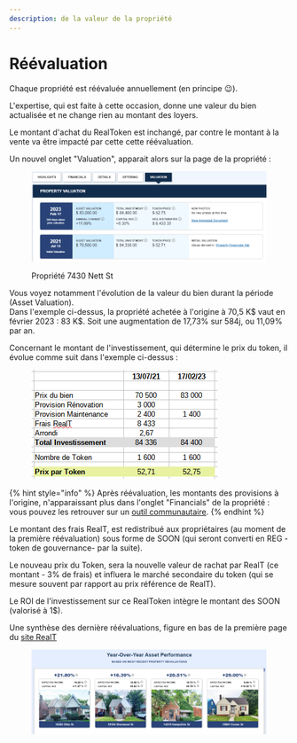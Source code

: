 ```yaml
---
description: de la valeur de la propriété
---
```


# Réévaluation

Chaque propriété est réévaluée annuellement (en principe :wink:).

L'expertise, qui est faite à cette occasion, donne une valeur du bien actualisée et ne change rien au montant des loyers.&#x20;

Le montant d'achat du RealToken est inchangé, par contre le montant à la vente va être impacté par cette cette réévaluation.

Un nouvel onglet "Valuation", apparait alors sur la page de la propriété :&#x20;

<figure><img src="../../.gitbook/assets/image (86).png" alt=""><figcaption><p>Propriété 7430 Nett St</p></figcaption></figure>

Vous voyez notamment l'évolution de la valeur du bien durant la période (Asset Valuation).\
Dans l'exemple ci-dessus, la propriété achetée à l'origine à 70,5 K$ vaut en février 2023 : 83 K$. Soit une augmentation de 17,73% sur 584j, ou 11,09% par an.

Concernant le montant de l'investissement, qui détermine le prix du token, il évolue comme suit dans l'exemple ci-dessus :&#x20;

<figure><img src="../../.gitbook/assets/image (93).png" alt=""><figcaption></figcaption></figure>

{% hint style="info" %}
Après réévaluation, les montants des provisions à l'origine, n'apparaissant plus dans l'onglet "Financials" de la propriété : vous pouvez les retrouver sur un [outil communautaire](../la-communaute-realt/analyse-des-proprietes.md).
{% endhint %}

Le montant des frais RealT, est redistribué aux propriétaires (au moment de la première réévaluation) sous forme de SOON (qui seront converti en REG -token de gouvernance- par la suite).

Le nouveau prix du Token, sera la nouvelle valeur de rachat par RealT (ce montant - 3% de frais) et influera le marché secondaire du token (qui se mesure souvent par rapport au prix référence de RealT).

Le ROI de l'investissement sur ce RealToken intègre le montant des SOON (valorisé à 1$).

Une synthèse des dernière réévaluations, figure en bas de la première page du [site RealT](https://realt.co/)

<figure><img src="../../.gitbook/assets/image (103).png" alt=""><figcaption></figcaption></figure>
